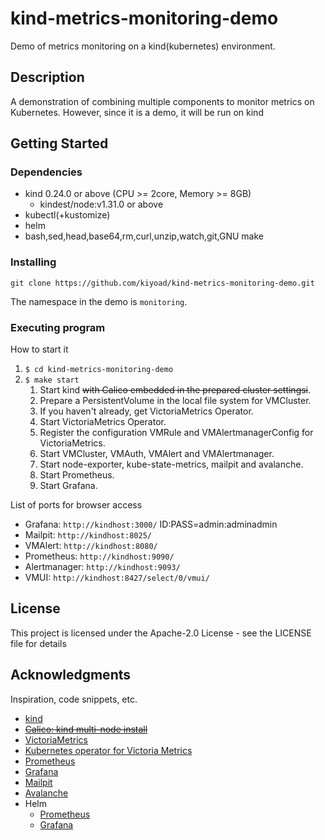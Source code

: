 # kind-metrics-monitoring-demo

Demo of metrics monitoring on a kind(kubernetes) environment.

## Description

A demonstration of combining multiple components to monitor metrics on Kubernetes.
However, since it is a demo, it will be run on kind

## Getting Started

### Dependencies

* kind 0.24.0 or above (CPU >= 2core, Memory >= 8GB)
  * kindest/node:v1.31.0 or above
* kubectl(+kustomize)
* helm
* bash,sed,head,base64,rm,curl,unzip,watch,git,GNU make

### Installing

```shell
git clone https://github.com/kiyoad/kind-metrics-monitoring-demo.git
```

The namespace in the demo is `monitoring`.

### Executing program

How to start it

1. `$ cd kind-metrics-monitoring-demo`
1. `$ make start`
   1. Start kind ~~with Calico embedded in the prepared cluster settingsi~~.
   2. Prepare a PersistentVolume in the local file system for VMCluster.
   3. If you haven't already, get VictoriaMetrics Operator.
   4. Start VictoriaMetrics Operator.
   5. Register the configuration VMRule and VMAlertmanagerConfig for VictoriaMetrics.
   6. Start VMCluster, VMAuth, VMAlert and VMAlertmanager.
   7. Start node-exporter, kube-state-metrics, mailpit and avalanche.
   8. Start Prometheus.
   9. Start Grafana.

List of ports for browser access

* Grafana: `http://kindhost:3000/` ID:PASS=admin:adminadmin
* Mailpit: `http://kindhost:8025/`
* VMAlert: `http://kindhost:8080/`
* Prometheus: `http://kindhost:9090/`
* Alertmanager: `http://kindhost:9093/`
* VMUI: `http://kindhost:8427/select/0/vmui/`

## License

This project is licensed under the Apache-2.0 License - see the LICENSE file for details

## Acknowledgments

Inspiration, code snippets, etc.

* [kind](https://kind.sigs.k8s.io)
* ~~[Calico: kind multi-node install](https://docs.tigera.io/calico/latest/getting-started/kubernetes/kind)~~
* [VictoriaMetrics](https://victoriametrics.com)
* [Kubernetes operator for Victoria Metrics](https://github.com/VictoriaMetrics/operator)
* [Prometheus](https://prometheus.io)
* [Grafana](https://grafana.com)
* [Mailpit](https://mailpit.axllent.org)
* [Avalanche](https://github.com/prometheus-community/avalanche)
* Helm
  * [Prometheus](https://github.com/prometheus-community/helm-charts)
  * [Grafana](https://github.com/grafana/helm-charts)
